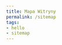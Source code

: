 ```yaml
---
title: Mapa Witryny
permalink: /sitemap
tags:
- hello
- sitemap
---
```


<div>
  <TableOfContents {...data} />
</div>

